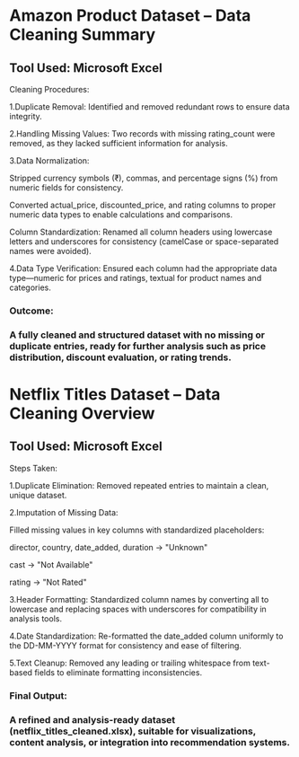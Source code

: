 # Amazon Product Dataset – Data Cleaning Summary

## Tool Used: Microsoft Excel

Cleaning Procedures:

1.Duplicate Removal: Identified and removed redundant rows to ensure data integrity.

2.Handling Missing Values: Two records with missing rating_count were removed, as they lacked sufficient information for analysis.

3.Data Normalization:

 Stripped currency symbols (₹), commas, and percentage signs (%) from numeric fields for consistency.

 Converted actual_price, discounted_price, and rating columns to proper numeric data types to enable calculations and comparisons.

 Column Standardization: Renamed all column headers using lowercase letters and underscores for consistency (camelCase or space-separated names were avoided).

4.Data Type Verification: Ensured each column had the appropriate data type—numeric for prices and ratings, textual for product names and categories.

### Outcome:
### A fully cleaned and structured dataset with no missing or duplicate entries, ready for further analysis such as price distribution, discount evaluation, or rating trends.

# Netflix Titles Dataset – Data Cleaning Overview

## Tool Used: Microsoft Excel

Steps Taken:

1.Duplicate Elimination: Removed repeated entries to maintain a clean, unique dataset.

2.Imputation of Missing Data:

Filled missing values in key columns with standardized placeholders:

director, country, date_added, duration → "Unknown"

cast → "Not Available"

rating → "Not Rated"

3.Header Formatting: Standardized column names by converting all to lowercase and replacing spaces with underscores for compatibility in analysis tools.

4.Date Standardization: Re-formatted the date_added column uniformly to the DD-MM-YYYY format for consistency and ease of filtering.

5.Text Cleanup: Removed any leading or trailing whitespace from text-based fields to eliminate formatting inconsistencies.

### Final Output:
### A refined and analysis-ready dataset (netflix_titles_cleaned.xlsx), suitable for visualizations, content analysis, or integration into recommendation systems.
